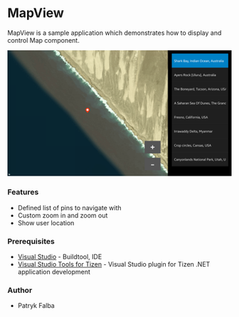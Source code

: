 # MapView
MapView is a sample application which demonstrates how to display and control Map component.

![Main page - overview](./Screenshots/screenshot_1.png)

### Features
* Defined list of pins to navigate with
* Custom zoom in and zoom out
* Show user location

### Prerequisites

* [Visual Studio](https://www.visualstudio.com/) - Buildtool, IDE
* [Visual Studio Tools for Tizen](https://docs.tizen.org/application/vstools/install) - Visual Studio plugin for Tizen .NET application development

### Author
* Patryk Falba
